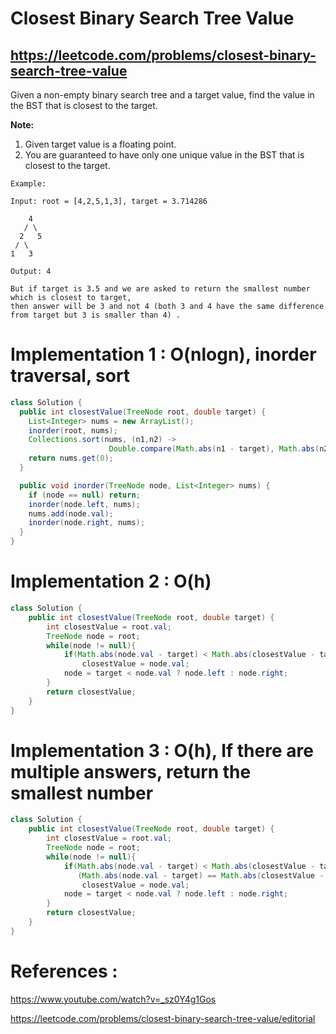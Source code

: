 # Closest Binary Search Tree Value
## https://leetcode.com/problems/closest-binary-search-tree-value

Given a non-empty binary search tree and a target value, find the value in the BST that is closest to the target.

**Note:**
1. Given target value is a floating point.
2. You are guaranteed to have only one unique value in the BST that is closest to the target.
```
Example:

Input: root = [4,2,5,1,3], target = 3.714286

    4
   / \
  2   5
 / \
1   3

Output: 4

But if target is 3.5 and we are asked to return the smallest number which is closest to target,
then answer will be 3 and not 4 (both 3 and 4 have the same difference from target but 3 is smaller than 4) .
```
# Implementation 1 : O(nlogn), inorder traversal, sort 
```java
class Solution {
  public int closestValue(TreeNode root, double target) {
    List<Integer> nums = new ArrayList();
    inorder(root, nums);
    Collections.sort(nums, (n1,n2) -> 
                      Double.compare(Math.abs(n1 - target), Math.abs(n2 - target)));
    return nums.get(0);
  }

  public void inorder(TreeNode node, List<Integer> nums) {
    if (node == null) return;
    inorder(node.left, nums);
    nums.add(node.val);
    inorder(node.right, nums);
  }
}
```

# Implementation 2 : O(h)

```java
class Solution {
    public int closestValue(TreeNode root, double target) {
        int closestValue = root.val;
        TreeNode node = root;
        while(node != null){
            if(Math.abs(node.val - target) < Math.abs(closestValue - target))
                closestValue = node.val;
            node = target < node.val ? node.left : node.right;
        }
        return closestValue;
    }
}
```
# Implementation 3 : O(h), If there are multiple answers, return the smallest number
```java
class Solution {
    public int closestValue(TreeNode root, double target) {
        int closestValue = root.val;
        TreeNode node = root;
        while(node != null){
            if(Math.abs(node.val - target) < Math.abs(closestValue - target) ||
               (Math.abs(node.val - target) == Math.abs(closestValue - target) && node.val < closestValue))
                closestValue = node.val;
            node = target < node.val ? node.left : node.right;
        }
        return closestValue;
    }
}
```

# References :
https://www.youtube.com/watch?v=_sz0Y4g1Gos

https://leetcode.com/problems/closest-binary-search-tree-value/editorial
